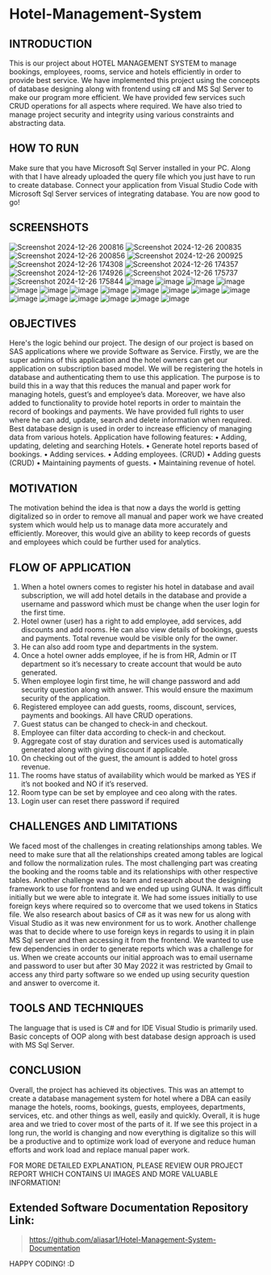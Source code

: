 # Hotel-Management-System

## INTRODUCTION
This is our project about HOTEL MANAGEMENT SYSTEM to manage bookings, employees, 
rooms, service and hotels efficiently in order to provide best service. We have implemented this 
project using the concepts of database designing along with frontend using c# and MS Sql Server 
to make our program more efficient. We have provided few services such CRUD operations for 
all aspects where required. We have also tried to manage project security and integrity using 
various constraints and abstracting data.

## HOW TO RUN
Make sure that you have Microsoft Sql Server installed in your PC. Along with that I have already uploaded the query file which you just have to run to create database. Connect your application from Visual Studio Code with Microsoft Sql Server services of integrating database. You are now good to go! 

## SCREENSHOTS
![Screenshot 2024-12-26 200816](https://github.com/user-attachments/assets/20bedde3-ef39-4a76-b365-bfd6cf9c343a)
![Screenshot 2024-12-26 200835](https://github.com/user-attachments/assets/4199d904-39d9-41ca-a50e-8195de52e539)
![Screenshot 2024-12-26 200856](https://github.com/user-attachments/assets/29df422d-8cf3-41f0-86f6-a69c57a29d83)
![Screenshot 2024-12-26 200925](https://github.com/user-attachments/assets/08faff3a-7bf7-4d90-8de8-f896683e25e4)
![Screenshot 2024-12-26 174308](https://github.com/user-attachments/assets/352430df-a68f-4254-bf7f-a0a90ae95c7b)
![Screenshot 2024-12-26 174357](https://github.com/user-attachments/assets/56bc2698-b10c-497c-86e5-24334cf8a2b5)
![Screenshot 2024-12-26 174926](https://github.com/user-attachments/assets/2fbe001b-d280-4928-be76-12eb70233621)
![Screenshot 2024-12-26 175737](https://github.com/user-attachments/assets/d2630fc8-9492-4a18-8017-63a1a3f77e80)
![Screenshot 2024-12-26 175844](https://github.com/user-attachments/assets/adf763c7-bb19-411c-b714-02eec4e424e5)
![image](https://user-images.githubusercontent.com/74453775/194844477-33ba1df0-6db8-46e9-92a0-41db5fba5ad4.png)
![image](https://user-images.githubusercontent.com/74453775/194844545-01c26a2e-65cf-422e-bcbe-545e5fe98cca.png)
![image](https://user-images.githubusercontent.com/74453775/194844605-46958db5-5eec-419f-ad1a-f45b0a102e08.png)
![image](https://user-images.githubusercontent.com/74453775/194844641-7624f77d-f9c4-46da-8086-465c39a086e1.png)
![image](https://user-images.githubusercontent.com/74453775/194844666-ce22dfed-5847-4a49-8858-2d1cc97f2a32.png)
![image](https://user-images.githubusercontent.com/74453775/194844699-a6bbfc48-71dd-44e2-90e5-0ca5efe489fc.png)
![image](https://user-images.githubusercontent.com/74453775/194844733-3e4bd654-ddfa-4a7e-b235-35e77d537ad9.png)
![image](https://user-images.githubusercontent.com/74453775/194844756-03de03df-8924-4be8-a7e0-eb3050c910da.png)
![image](https://user-images.githubusercontent.com/74453775/194844777-50dfbb43-c84d-43cf-9e63-7fa513e25670.png)
![image](https://user-images.githubusercontent.com/74453775/194844826-7bf282bc-15b8-4b30-b526-9fcf131b65cc.png)
![image](https://user-images.githubusercontent.com/74453775/194844961-99e3d6d7-8893-4018-9678-fb2557093a84.png)
![image](https://user-images.githubusercontent.com/74453775/194845062-e285f15a-afc2-491f-b2f9-8eb2123f1910.png)
![image](https://user-images.githubusercontent.com/74453775/194845110-0c79fa34-28fa-47b5-b731-84c4e23193bb.png)
![image](https://user-images.githubusercontent.com/74453775/194845144-aee0fd8c-931f-42b5-93c8-f1ef0c247cdc.png)
![image](https://user-images.githubusercontent.com/74453775/194845170-889eb6d8-f259-4682-94f2-dbdcfa773c9b.png)
![image](https://user-images.githubusercontent.com/74453775/194845204-f1e24881-841b-4827-bc36-d86f15ce80d2.png)
![image](https://user-images.githubusercontent.com/74453775/194845255-a691caea-fdf7-4c2b-a886-ce053146c9ec.png)
![image](https://user-images.githubusercontent.com/74453775/194845282-2b07bfe4-2b35-4363-88f6-84901ef4a0bf.png)


## OBJECTIVES
Here's the logic behind our project. The design of our project is based on SAS applications where 
we provide Software as Service. Firstly, we are the super admins of this application and the hotel 
owners can get our application on subscription based model. We will be registering the hotels in 
database and authenticating them to use this application.
The purpose is to build this in a way that this reduces the manual and paper work for managing 
hotels, guest’s and employee’s data. Moreover, we have also added to functionality to provide 
hotel reports in order to maintain the record of bookings and payments.
We have provided full rights to user where he can add, update, search and delete information when 
required. Best database design is used in order to increase efficiency of managing data from various 
hotels.
Application have following features: 
• Adding, updating, deleting and searching Hotels.
• Generate hotel reports based of bookings.
• Adding services.
• Adding employees. (CRUD)
• Adding guests (CRUD)
• Maintaining payments of guests. 
• Maintaining revenue of hotel.

## MOTIVATION
The motivation behind the idea is that now a days the world is getting digitalized so in order 
to remove all manual and paper work we have created system which would help us to manage 
data more accurately and efficiently. Moreover, this would give an ability to keep records of 
guests and employees which could be further used for analytics.

## FLOW OF APPLICATION
1. When a hotel owners comes to register his hotel in database and avail subscription, we will 
add hotel details in the database and provide a username and password which must be 
change when the user login for the first time.
2. Hotel owner (user) has a right to add employee, add services, add discounts and add rooms. 
He can also view details of bookings, guests and payments. Total revenue would be visible 
only for the owner.
3. He can also add room type and departments in the system.
4. Once a hotel owner adds employee, if he is from HR, Admin or IT department so it’s 
necessary to create account that would be auto generated. 
5. When employee login first time, he will change password and add security question along 
with answer. This would ensure the maximum security of the application.
6. Registered employee can add guests, rooms, discount, services, payments and bookings. All 
have CRUD operations.
7. Guest status can be changed to check-in and checkout. 
8. Employee can filter data according to check-in and checkout.
9. Aggregate cost of stay duration and services used is automatically generated along with 
giving discount if applicable.
10. On checking out of the guest, the amount is added to hotel gross revenue. 
11. The rooms have status of availability which would be marked as YES if it’s not booked and 
NO if it’s reserved.
12. Room type can be set by employee and ceo along with the rates.
13. Login user can reset there password if required

## CHALLENGES AND LIMITATIONS
We faced most of the challenges in creating relationships among tables. We need to make sure that all 
the relationships created among tables are logical and follow the normalization rules. The most 
challenging part was creating the booking and the rooms table and its relationships with other 
respective tables. Another challenge was to learn and research about the designing framework to use 
for frontend and we ended up using GUNA. It was difficult initially but we were able to integrate it. 
We had some issues initially to use foreign keys where required so to overcome that we used tokens in 
Statics file. We also research about basics of C# as it was new for us along with Visual Studio as it was 
new environment for us to work. Another challenge was that to decide where to use foreign keys in 
regards to using it in plain MS Sql server and then accessing it from the frontend. We wanted to use 
few dependencies in order to generate reports which was a challenge for us. When we create accounts 
our initial approach was to email username and password to user but after 30 May 2022 it was 
restricted by Gmail to access any third party software so we ended up using security question and 
answer to overcome it.

## TOOLS AND TECHNIQUES
The language that is used is C# and for IDE Visual Studio is primarily used. Basic concepts of 
OOP along with best database design approach is used with MS Sql Server.

## CONCLUSION
Overall, the project has achieved its objectives. This was an attempt to create a database 
management system for hotel where a DBA can easily manage the hotels, rooms, bookings, 
guests, employees, departments, services, etc. and other things as well, easily and quickly. 
Overall, it is huge area and we tried to cover most of the parts of it. If we see this project in a long 
run, the world is changing and now everything is digitalize so this will be a productive and to 
optimize work load of everyone and reduce human efforts and work load and replace manual 
paper work.

FOR MORE DETAILED EXPLANATION, PLEASE REVIEW OUR PROJECT REPORT WHICH CONTAINS UI IMAGES AND MORE VALUABLE INFORMATION!

## Extended Software Documentation Repository Link:
> https://github.com/aliasar1/Hotel-Management-System-Documentation

HAPPY CODING! :D
